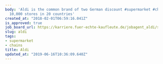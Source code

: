 ```yaml
---
body: 'Aldi is the common brand of two German discount #supermarket #chains with over
  10,000 stores in 20 countries'
created_at: "2018-02-01T06:59:16.041Z"
is_approved: true
job_board_url: https://karriere.fuer-echte-kaufleute.de/jobagent_aldi/search/jobs.aspx?Einstiegsbereich=-1&Plz=-1&goResult=1
slug: aldi
tags:
- supermarket
- chains
title: Aldi
updated_at: "2019-06-16T10:36:09.640Z"
---
```

